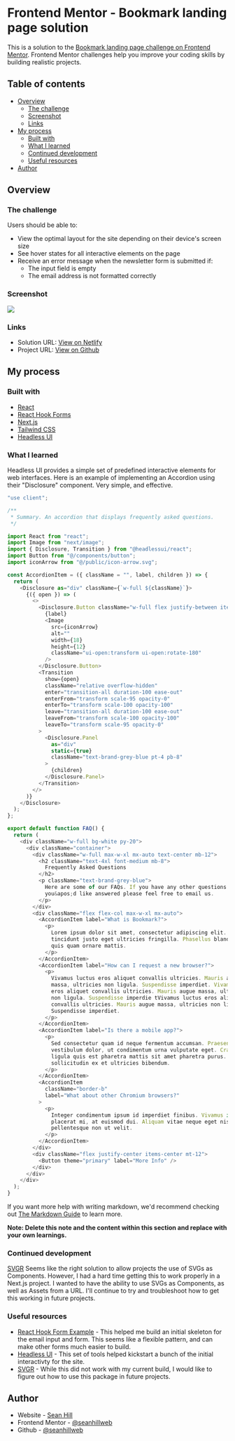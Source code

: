 # Frontend Mentor - Bookmark landing page solution

This is a solution to the [Bookmark landing page challenge on Frontend Mentor](https://www.frontendmentor.io/challenges/bookmark-landing-page-5d0b588a9edda32581d29158). Frontend Mentor challenges help you improve your coding skills by building realistic projects. 

## Table of contents

- [Overview](#overview)
  - [The challenge](#the-challenge)
  - [Screenshot](#screenshot)
  - [Links](#links)
- [My process](#my-process)
  - [Built with](#built-with)
  - [What I learned](#what-i-learned)
  - [Continued development](#continued-development)
  - [Useful resources](#useful-resources)
- [Author](#author)

## Overview

### The challenge

Users should be able to:

- View the optimal layout for the site depending on their device's screen size
- See hover states for all interactive elements on the page
- Receive an error message when the newsletter form is submitted if:
  - The input field is empty
  - The email address is not formatted correctly

### Screenshot

![](./screenshot.png)

### Links

- Solution URL: [View on Netlify](https://fem-bookmark-landing-page-seanhillweb.netlify.app/)
- Project URL: [View on Github](https://github.com/seanhillweb/frontend-mentor-bookmark-landing-page)

## My process

### Built with

- [React](https://reactjs.org/)
- [React Hook Forms](https://www.react-hook-form.com/)
- [Next.js](https://nextjs.org/)
- [Tailwind CSS](https://tailwindcss.com/)
- [Headless UI](https://headlessui.com/)

### What I learned

Headless UI provides a simple set of predefined interactive elements for web interfaces. Here is an example of implementing an Accordion using their "Disclosure" component. Very simple, and effective.

```js
"use client";

/**
 * Summary. An accordion that displays frequently asked questions.
 */

import React from "react";
import Image from "next/image";
import { Disclosure, Transition } from "@headlessui/react";
import Button from "@/components/button";
import iconArrow from "@/public/icon-arrow.svg";

const AccordionItem = ({ className = "", label, children }) => {
  return (
    <Disclosure as="div" className={`w-full ${className}`}>
      {({ open }) => (
        <>
          <Disclosure.Button className="w-full flex justify-between items-center py-4 pr-4 border-t border-brand-grey-blue/25 text-left hover:text-brand-soft-red focus:text-brand-soft-red ">
            {label}
            <Image
              src={iconArrow}
              alt=""
              width={18}
              height={12}
              className="ui-open:transform ui-open:rotate-180"
            />
          </Disclosure.Button>
          <Transition
            show={open}
            className="relative overflow-hidden"
            enter="transition-all duration-100 ease-out"
            enterFrom="transform scale-95 opacity-0"
            enterTo="transform scale-100 opacity-100"
            leave="transition-all duration-100 ease-out"
            leaveFrom="transform scale-100 opacity-100"
            leaveTo="transform scale-95 opacity-0"
          >
            <Disclosure.Panel
              as="div"
              static={true}
              className="text-brand-grey-blue pt-4 pb-8"
            >
              {children}
            </Disclosure.Panel>
          </Transition>
        </>
      )}
    </Disclosure>
  );
};

export default function FAQ() {
  return (
    <div className="w-full bg-white py-20">
      <div className="container">
        <div className="w-full max-w-xl mx-auto text-center mb-12">
          <h2 className="text-4xl font-medium mb-8">
            Frequently Asked Questions
          </h2>
          <p className="text-brand-grey-blue">
            Here are some of our FAQs. If you have any other questions
            you&apos;d like answered please feel free to email us.
          </p>
        </div>
        <div className="flex flex-col max-w-xl mx-auto">
          <AccordionItem label="What is Bookmark?">
            <p>
              Lorem ipsum dolor sit amet, consectetur adipiscing elit. Fusce
              tincidunt justo eget ultricies fringilla. Phasellus blandit ipsum
              quis quam ornare mattis.
            </p>
          </AccordionItem>
          <AccordionItem label="How can I request a new browser?">
            <p>
              Vivamus luctus eros aliquet convallis ultricies. Mauris augue
              massa, ultricies non ligula. Suspendisse imperdiet. Vivamus luctus
              eros aliquet convallis ultricies. Mauris augue massa, ultricies
              non ligula. Suspendisse imperdie tVivamus luctus eros aliquet
              convallis ultricies. Mauris augue massa, ultricies non ligula.
              Suspendisse imperdiet.
            </p>
          </AccordionItem>
          <AccordionItem label="Is there a mobile app?">
            <p>
              Sed consectetur quam id neque fermentum accumsan. Praesent luctus
              vestibulum dolor, ut condimentum urna vulputate eget. Cras in
              ligula quis est pharetra mattis sit amet pharetra purus. Sed
              sollicitudin ex et ultricies bibendum.
            </p>
          </AccordionItem>
          <AccordionItem
            className="border-b"
            label="What about other Chromium browsers?"
          >
            <p>
              Integer condimentum ipsum id imperdiet finibus. Vivamus in
              placerat mi, at euismod dui. Aliquam vitae neque eget nisl gravida
              pellentesque non ut velit.
            </p>
          </AccordionItem>
        </div>
        <div className="flex justify-center items-center mt-12">
          <Button theme="primary" label="More Info" />
        </div>
      </div>
    </div>
  );
}
```

If you want more help with writing markdown, we'd recommend checking out [The Markdown Guide](https://www.markdownguide.org/) to learn more.

**Note: Delete this note and the content within this section and replace with your own learnings.**

### Continued development

[SVGR](https://react-svgr.com/) Seems like the right solution to allow projects the use of SVGs as Components. However, I had a hard time getting this to work properly in a Next.js project. I wanted to have the ability to use SVGs as Components, as well as Assets from a URL. I'll continue to try and troubleshoot how to get this working in future projects.

### Useful resources

- [React Hook Form Example](https://www.freecodecamp.org/news/how-to-build-forms-in-react/) - This helped me build an initial skeleton for the email input and form. This seems like a flexible pattern, and can make other forms much easier to build.
- [Headless UI](https://headlessui.com/) - This set of tools helped kickstart a bunch of the initial interactivty for the site.
- [SVGR](https://react-svgr.com/) - While this did not work with my current build, I would like to figure out how to use this package in future projects.

## Author

- Website - [Sean Hill](https://www.seanhillweb.com)
- Frontend Mentor - [@seanhillweb](https://www.frontendmentor.io/profile/seanhillweb)
- Github - [@seanhillweb](https://github.com/seanhillweb)
